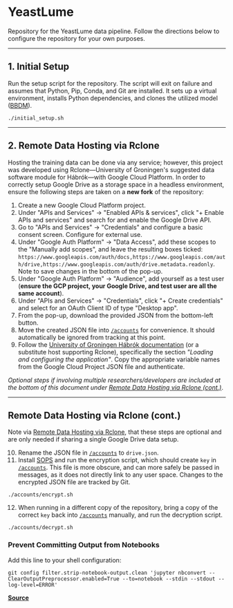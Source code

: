 # YeastLume
Repository for the YeastLume data pipeline. Follow the directions below to configure the repository for your own purposes.

---

## 1. Initial Setup
Run the setup script for the repository. The script will exit on failure and assumes that Python, Pip, Conda, and Git are installed. It sets up a virtual environment, installs Python dependencies, and clones the utilized model ([BBDM](https://github.com/xuekt98/BBDM)).
```shell
./initial_setup.sh
```

---

## 2. Remote Data Hosting via Rclone
Hosting the training data can be done via any service; however, this project was developed using Rclone—University of Groningen's suggested data software module for Hábrók—with Google Cloud Platform. In order to correctly setup Google Drive as a storage space in a headless environment, ensure the following steps are taken on a **new fork** of the repository:

1. Create a new Google Cloud Platform project.
2. Under "APIs and Services" → "Enabled APIs & services", click "+ Enable APIs and services" and search for and enable the Google Drive API.
3. Go to "APIs and Services" → "Credentials" and configure a basic consent screen. Configure for external use.
4. Under "Google Auth Platform" → "Data Access", add these scopes to the "Manually add scopes", and leave the resulting boxes ticked: `https://www.googleapis.com/auth/docs,https://www.googleapis.com/auth/drive,https://www.googleapis.com/auth/drive.metadata.readonly`. Note to save changes in the bottom of the pop-up.
5. Under "Google Auth Platform" → "Audience", add yourself as a test user (**ensure the GCP project, your Google Drive, and test user are all the same account**).
6. Under "APIs and Services" → "Credentials", click "+ Create credentials" and select for an OAuth Client ID of type "Desktop app".
7. From the pop-up, download the provided JSON from the bottom-left button.
8. Move the created JSON file into [`/accounts`](./accounts) for convenience. It should automatically be ignored from tracking at this point.
9. Follow the [University of Groningen Hábrók documentation](https://wiki.hpc.rug.nl/habrok/data_management/google_drive) (or a substitute host supporting Rclone), specifically the section *"Loading and configuring the application"*. Copy the appropriate variable names from the Google Cloud Project JSON file and authenticate.

*Optional steps if involving multiple researchers/developers are included at the bottom of this document under [Remote Data Hosting via Rclone (cont.)](#remote-data-hosting-via-rclone-cont)*.

---

## Remote Data Hosting via Rclone (cont.)

Note via [Remote Data Hosting via Rclone](#2-remote-data-hosting-via-rclone), that these steps are optional and are only needed if sharing a single Google Drive data setup.

10. Rename the JSON file in [`/accounts`](./accounts) to `drive.json`. 
11. Install [SOPS](https://getsops.io/docs/#download) and run the encryption script, which should create `key` in [`/accounts`](./accounts). This file is more obscure, and can more safely be passed in messages, as it does not directly link to any user space. Changes to the encrypted JSON file are tracked by Git.
```shell
./accounts/encrypt.sh
```
12. When running in a different copy of the repository, bring a copy of the correct `key` back into [`/accounts`](./accounts) manually, and run the decryption script.
```shell
./accounts/decrypt.sh
```

### Prevent Committing Output from Notebooks

Add this line to your shell configuration:
```shell
git config filter.strip-notebook-output.clean 'jupyter nbconvert --ClearOutputPreprocessor.enabled=True --to=notebook --stdin --stdout --log-level=ERROR'
```

**[Source](https://gist.github.com/33eyes/431e3d432f73371509d176d0dfb95b6e)**
